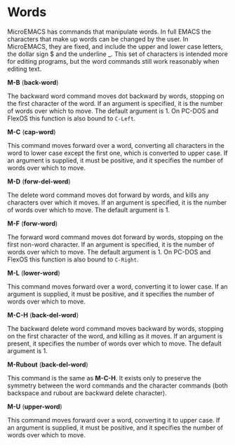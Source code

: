 # Words

MicroEMACS has commands that manipulate words. In full EMACS the characters
that make up words can be changed by the user. In MicroEMACS, they are
fixed, and include the upper and lower case letters, the dollar sign
$ and the underline _. This set of characters is intended more
for editing programs, but the word commands still work reasonably
when editing text.

**M-B** (**back-word**)

The backward word command moves dot backward by words, stopping
on the first character of the word. If an argument is specified, it is the
number of words over which to move. The default argument is 1.
On PC-DOS and FlexOS this function is also bound to `C-Left`.

**M-C** (**cap-word**)

This command moves forward over a word, converting all characters
in the word to lower case except the first one, which is converted to
upper case. If an argument is supplied, it must be positive, and it specifies
the number of words over which to move.

**M-D** (**forw-del-word**)

The delete word command moves dot forward by words, and kills
any characters over which it moves. If an argument is specified, it is the
number of words over which to move. The default argument is 1.

**M-F** (**forw-word**)

The forward word command moves dot forward by words, stopping
on the first non-word character. If an argument is specified, it is the
number of words over which to move. The default argument is 1.
On PC-DOS and FlexOS this function is also bound to `C-Right`.

**M-L** (**lower-word**)

This command moves forward over a word, converting it to lower
case. If an argument is supplied, it must be positive, and it specifies the
number of words over which to move.

**M-C-H** (**back-del-word**)

The backward delete word command moves backward by words, stopping
on the first character of the word, and killing as it moves. If an argument
is present, it specifies the number of words over which to move. The
default argument is 1.

**M-Rubout** (**back-del-word**)

This command is the same as **M-C-H**.
It exists only to preserve the
symmetry between the word commands and the character commands (both backspace
and rubout are backward delete character).

**M-U** (**upper-word**)

This command moves forward over a word, converting it to upper
case. If an argument is supplied, it must be positive, and it specifies the
number of words over which to move.

